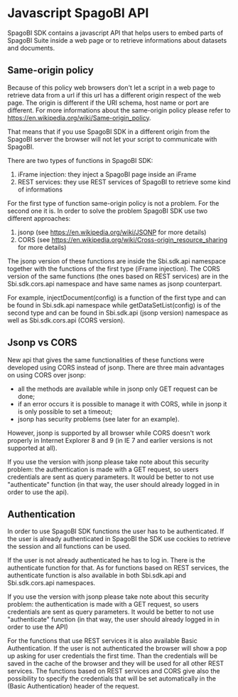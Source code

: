 # Javascript SpagoBI API

SpagoBI SDK contains a javascript API that helps users to embed parts of SpagoBI Suite inside a web page or to retrieve informations about datasets and documents.

## Same-origin policy
Because of this policy web browsers don't let a script in a web page to retrieve data from a url if this url has a different origin respect of the web page. The origin is different if the URI schema, host name or port are different. For more informations about the same-origin policy please refer to https://en.wikipedia.org/wiki/Same-origin_policy.

That means that if you use SpagoBI SDK in a different origin from the SpagoBI server the browser will not let your script to communicate with SpagoBI.

There are two types of functions in SpagoBI SDK:
1. iFrame injection: they inject a SpagoBI page inside an iFrame
2. REST services: they use REST services of SpagoBI to retrieve some kind of informations

For the first type of function same-origin policy is not a problem. For the second one it is.
In order to solve the problem SpagoBI SDK use two different approaches:
1. jsonp (see https://en.wikipedia.org/wiki/JSONP for more details)
2. CORS (see https://en.wikipedia.org/wiki/Cross-origin_resource_sharing for more details)

The jsonp version of these functions are inside the Sbi.sdk.api namespace together with the functions of the first type (iFrame injection). The CORS version of the same functions (the ones based on REST services) are in the Sbi.sdk.cors.api namespace and have same names as jsonp counterpart. 

For example, injectDocument(config) is a function of the first type and can be found in Sbi.sdk.api namespace while getDataSetList(config) is of the second type and can be found in Sbi.sdk.api (jsonp version) namespace as well as Sbi.sdk.cors.api (CORS version).

## Jsonp vs CORS
New api that gives the same functionalities of these functions were developed using CORS instead of jsonp.
There are three main advantages on using CORS over jsonp:
<ul>
<li>all the methods are available while in jsonp only GET request can be done;</li>
<li>if an error occurs it is possible to manage it with CORS, while in jsonp it is only possible to set a timeout;</li>
<li>jsonp has security problems (see later for an example).</li>
</ul>

However, jsonp is supported by all browser while CORS doesn't work properly in Internet Explorer 8 and 9
(in IE 7 and earlier versions is not supported at all).

If you use the version with jsonp please take note about this security problem:
the authentication is made with a GET request, so users credentials are sent as query parameters.
It would be better to not use "authenticate" function (in that way, the user should already logged in
in order to use the api).

## Authentication
In order to use SpagoBI SDK functions the user has to be authenticated. If the user is already authenticated in SpagoBI the SDK use cockies to retrieve the session and all functions can be used.

If the user is not already authenticated he has to log in. There is the authenticate function for that. As for functions based on REST services, the authenticate function is also available in both Sbi.sdk.api and Sbi.sdk.cors.api namespaces.

If you use the version with jsonp please take note about this security problem: the authentication is made with a GET request, so users credentials are sent as query parameters. It would be better to not use "authenticate" function (in that way, the user should already logged in in order to use the API)

For the functions that use REST services it is also available Basic Authentication. If the user is not authenticated the browser will show a pop up asking for user credentials the first time. Than the credentials will be saved in the cache of the browser and they will be used for all other REST services. The functions based on REST services and CORS give also the possibility to specify the credentials that will be set automatically in the (Basic Authentication) header of the request.